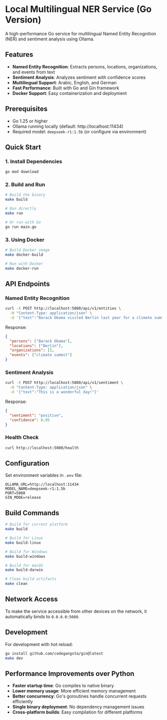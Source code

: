 # Local Multilingual NER Service (Go Version)

A high-performance Go service for multilingual Named Entity Recognition (NER) and sentiment analysis using Ollama.

## Features

- **Named Entity Recognition**: Extracts persons, locations, organizations, and events from text
- **Sentiment Analysis**: Analyzes sentiment with confidence scores
- **Multilingual Support**: Arabic, English, and German
- **Fast Performance**: Built with Go and Gin framework
- **Docker Support**: Easy containerization and deployment

## Prerequisites

- Go 1.25 or higher
- Ollama running locally (default: http://localhost:11434)
- Required model: `deepseek-r1:1.5b` (or configure via environment)

## Quick Start

### 1. Install Dependencies
```bash
go mod download
```

### 2. Build and Run
```bash
# Build the binary
make build

# Run directly
make run

# Or run with Go
go run main.go
```

### 3. Using Docker
```bash
# Build Docker image
make docker-build

# Run with Docker
make docker-run
```

## API Endpoints

### Named Entity Recognition
```bash
curl -X POST http://localhost:5080/api/v1/entities \
  -H "Content-Type: application/json" \
  -d '{"text":"Barack Obama visited Berlin last year for a climate summit."}'
```

Response:
```json
{
  "persons": ["Barack Obama"],
  "locations": ["Berlin"],
  "organizations": [],
  "events": ["climate summit"]
}
```

### Sentiment Analysis
```bash
curl -X POST http://localhost:5080/api/v1/sentiment \
  -H "Content-Type: application/json" \
  -d '{"text":"This is a wonderful day!"}'
```

Response:
```json
{
  "sentiment": "positive",
  "confidence": 0.95
}
```

### Health Check
```bash
curl http://localhost:5080/health
```

## Configuration

Set environment variables in `.env` file:
```env
OLLAMA_URL=http://localhost:11434
MODEL_NAME=deepseek-r1:1.5b
PORT=5080
GIN_MODE=release
```

## Build Commands

```bash
# Build for current platform
make build

# Build for Linux
make build-linux

# Build for Windows
make build-windows

# Build for macOS
make build-darwin

# Clean build artifacts
make clean
```

## Network Access

To make the service accessible from other devices on the network, it automatically binds to `0.0.0.0:5080`.

## Development

For development with hot reload:
```bash
go install github.com/codegangsta/gin@latest
make dev
```

## Performance Improvements over Python

- **Faster startup time**: Go compiles to native binary
- **Lower memory usage**: More efficient memory management
- **Better concurrency**: Go's goroutines handle concurrent requests efficiently
- **Single binary deployment**: No dependency management issues
- **Cross-platform builds**: Easy compilation for different platforms